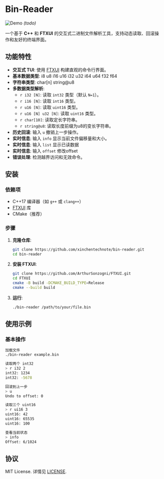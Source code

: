 # Bin-Reader

![Demo](demo.gif) *(todo)*

一个基于 **C++** 和 **FTXUI** 的交互式二进制文件解析工具，支持动态读取、回滚操作和友好的终端界面。

## 功能特性

- **交互式 TUI**: 使用 [FTXUI](https://github.com/ArthurSonzogni/FTXUI) 构建直观的命令行界面。
- **基本数据类型**: i8 u8 i16 u16 i32 u32 i64 u64 f32 f64
- **字符串类型**: char[n] string@u8
- **多数据类型解析**:
  - `r i32 [N]`: 读取 `int32` 类型（默认 `N=1`）。
  - `r i16 [N]`: 读取 `int16` 类型。
  - `r u16 [N]`: 读取 `uint16` 类型。
  - `r u16 [N] u32 [N]`: 读取 `uint16` 类型。
  - `r char[10]`: 读取定长字符串。
  - `r string@u8`: 读取长度前缀为u8的变长字符串。
- **历史回滚**: 输入 `u` 撤销上一步操作。
- **实时信息**: 输入 `info` 显示当前文件偏移量和大小。
- **实时信息**: 输入 `list` 显示已读数据
- **实时信息**: 输入 `offset` 修改offset
- **错误处理**: 检测越界访问和无效命令。

## 安装

### 依赖项

- C++17 编译器（如 `g++` 或 `clang++`）
- [FTXUI](https://github.com/ArthurSonzogni/FTXUI) 库
- CMake（推荐）

### 步骤

1. **克隆仓库**:
   ```bash
   git clone https://github.com/xinchentechnote/bin-reader.git
   cd bin-reader
   ```

2. **安装 FTXUI**:
   ```bash
   git clone https://github.com/ArthurSonzogni/FTXUI.git
   cd FTXUI
   cmake -B build -DCMAKE_BUILD_TYPE=Release
   cmake --build build
   ```

3. **运行**:
   ```bash
   ./bin-reader /path/to/your/file.bin
   ```

## 使用示例

### 基本操作

```bash
加载文件
./bin-reader example.bin

读取两个 int32
> r i32 2
int32: 1234
int32: -5678

回滚到上一步
> u
Undo to offset: 0

读取三个 uint16
> r ui16 3
uint16: 42
uint16: 65535
uint16: 100

查看当前状态
> info
Offset: 6/1024
```


## 协议

MIT License. 详情见 [LICENSE](LICENSE).
